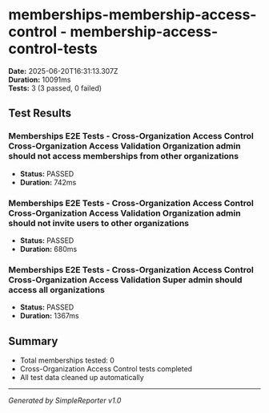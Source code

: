 # memberships-membership-access-control - membership-access-control-tests

**Date:** 2025-06-20T16:31:13.307Z  
**Duration:** 10091ms  
**Tests:** 3 (3 passed, 0 failed)

## Test Results


### Memberships E2E Tests - Cross-Organization Access Control Cross-Organization Access Validation Organization admin should not access memberships from other organizations
- **Status:** PASSED
- **Duration:** 742ms



### Memberships E2E Tests - Cross-Organization Access Control Cross-Organization Access Validation Organization admin should not invite users to other organizations
- **Status:** PASSED
- **Duration:** 680ms



### Memberships E2E Tests - Cross-Organization Access Control Cross-Organization Access Validation Super admin should access all organizations
- **Status:** PASSED
- **Duration:** 1367ms



## Summary

- Total memberships tested: 0
- Cross-Organization Access Control tests completed
- All test data cleaned up automatically

---
*Generated by SimpleReporter v1.0*
